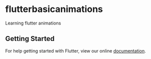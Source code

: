 # flutterbasicanimations

Learning flutter animations

## Getting Started

For help getting started with Flutter, view our online
[documentation](https://flutter.io/).
